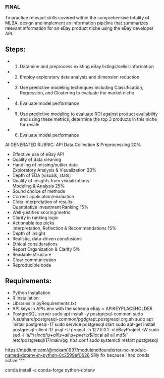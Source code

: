 ### FINAL 

To practice relevant skills covered within the comprehensive totality of MLBA, design and implement an information pipeline that
summarizes relevant information for an eBay product niche using the eBay developer API. 

## Steps:

- 1. Datamine and preprocess existing eBay listings/seller information

- 2. Employ exploratory data analysis and dimension reduction

- 3. Use predictive modeling techniques including Classification, Regression, and Clustering to evaluate the market niche

- 4. Evaluate model performance

- 5. Use predictive modeling to evaluate ROI against product availability and using these metrics, determine the top 3 products in this niche for resale

- 6. Evaluate model performance

AI GENERATED RUBRIC:
API Data Collection & Preprocessing	20%
- Effective use of eBay API
- Quality of data cleaning
- Handling of missing/outlier data	
Exploratory Analysis & Visualization	20%
- Depth of EDA (visuals, stats)
- Quality of insights from visualizations	
Modeling & Analysis	25%
- Sound choice of methods
- Correct application/evaluation
- Clear interpretation of results	
Quantitative Investment Ranking	15%
- Well-justified scoring/metric
- Clarity in ranking logic
- Actionable top picks	
Interpretation, Reflection & Recommendations	15%
- Depth of insight
- Realistic, data-driven conclusions
- Ethical considerations	
Report Organization & Clarity	5%
- Readable structure
- Clear communication
- Reproducible code	

## Requirements: 

- Python Installation 
- R Installation
- Libraries in pyRequirements.txt
- API keys in APIs.env with the schema 
    eBay = APIKEYPLACEHOLDER
- PostgreSQL server
    sudo apt install -y postgresql-common
    sudo /usr/share/postgresql-common/pgdg/apt.postgresql.org.sh
    sudo apt install postgresql-17
    sudo service postgresql start
    sudo apt-get install postgresql-client-17
    psql -U project -h 127.0.0.1 -d eBayProject -W
    sudo sed -i 's/^\s*local\s\+all\s\+all\s\+peer\s*$/local   all   all   md5/' /etc/postgresql/17/main/pg_hba.conf
    sudo systemctl restart postgresql

https://medium.com/@mokam1997/modulenotfounderror-no-module-named-dotenv-in-python-0c2599ef0626
Silly fix because I had conda active ^^^ 

conda install -c conda-forge python-dotenv
